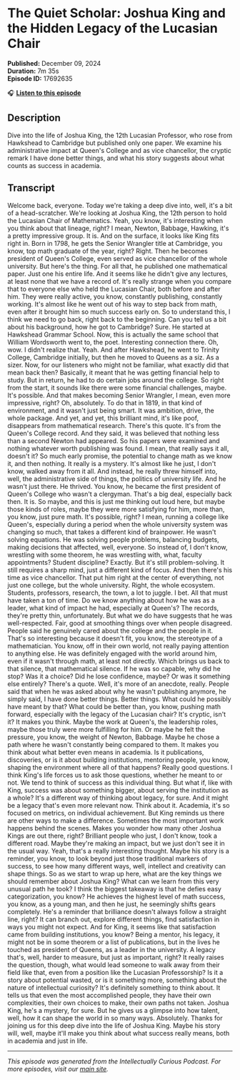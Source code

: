 # The Quiet Scholar: Joshua King and the Hidden Legacy of the Lucasian Chair

**Published:** December 09, 2024  
**Duration:** 7m 35s  
**Episode ID:** 17692635

🎧 **[Listen to this episode](https://intellectuallycurious.buzzsprout.com/2529712/episodes/17692635-the-quiet-scholar-joshua-king-and-the-hidden-legacy-of-the-lucasian-chair)**

## Description

Dive into the life of Joshua King, the 12th Lucasian Professor, who rose from Hawkshead to Cambridge but published only one paper. We examine his administrative impact at Queen's College and as vice chancellor, the cryptic remark I have done better things, and what his story suggests about what counts as success in academia.

## Transcript

Welcome back, everyone. Today we're taking a deep dive into, well, it's a bit of a head-scratcher. We're looking at Joshua King, the 12th person to hold the Lucasian Chair of Mathematics. Yeah, you know, it's interesting when you think about that lineage, right? I mean, Newton, Babbage, Hawking, it's a pretty impressive group. It is. And on the surface, it looks like King fits right in. Born in 1798, he gets the Senior Wrangler title at Cambridge, you know, top math graduate of the year, right? Right. Then he becomes president of Queen's College, even served as vice chancellor of the whole university. But here's the thing. For all that, he published one mathematical paper. Just one his entire life. And it seems like he didn't give any lectures, at least none that we have a record of. It's really strange when you compare that to everyone else who held the Lucasian Chair, both before and after him. They were really active, you know, constantly publishing, constantly working. It's almost like he went out of his way to step back from math, even after it brought him so much success early on. So to understand this, I think we need to go back, right back to the beginning. Can you tell us a bit about his background, how he got to Cambridge? Sure. He started at Hawkshead Grammar School. Now, this is actually the same school that William Wordsworth went to, the poet. Interesting connection there. Oh, wow. I didn't realize that. Yeah. And after Hawkshead, he went to Trinity College, Cambridge initially, but then he moved to Queens as a siz. As a sizer. Now, for our listeners who might not be familiar, what exactly did that mean back then? Basically, it meant that he was getting financial help to study. But in return, he had to do certain jobs around the college. So right from the start, it sounds like there were some financial challenges, maybe. It's possible. And that makes becoming Senior Wrangler, I mean, even more impressive, right? Oh, absolutely. To do that in 1819, in that kind of environment, and it wasn't just being smart. It was ambition, drive, the whole package. And yet, and yet, this brilliant mind, it's like poof, disappears from mathematical research. There's this quote. It's from the Queen's College record. And they said, it was believed that nothing less than a second Newton had appeared. So his papers were examined and nothing whatever worth publishing was found. I mean, that really says it all, doesn't it? So much early promise, the potential to change math as we know it, and then nothing. It really is a mystery. It's almost like he just, I don't know, walked away from it all. And instead, he really threw himself into, well, the administrative side of things, the politics of university life. And he wasn't just there. He thrived. You know, he became the first president of Queen's College who wasn't a clergyman. That's a big deal, especially back then. It is. So maybe, and this is just me thinking out loud here, but maybe those kinds of roles, maybe they were more satisfying for him, more than, you know, just pure math. It's possible, right? I mean, running a college like Queen's, especially during a period when the whole university system was changing so much, that takes a different kind of brainpower. He wasn't solving equations. He was solving people problems, balancing budgets, making decisions that affected, well, everyone. So instead of, I don't know, wrestling with some theorem, he was wrestling with, what, faculty appointments? Student discipline? Exactly. But it's still problem-solving. It still requires a sharp mind, just a different kind of focus. And then there's his time as vice chancellor. That put him right at the center of everything, not just one college, but the whole university. Right, the whole ecosystem. Students, professors, research, the town, a lot to juggle. I bet. All that must have taken a ton of time. Do we know anything about how he was as a leader, what kind of impact he had, especially at Queen's? The records, they're pretty thin, unfortunately. But what we do have suggests that he was well-respected. Fair, good at smoothing things over when people disagreed. People said he genuinely cared about the college and the people in it. That's so interesting because it doesn't fit, you know, the stereotype of a mathematician. You know, off in their own world, not really paying attention to anything else. He was definitely engaged with the world around him, even if it wasn't through math, at least not directly. Which brings us back to that silence, that mathematical silence. If he was so capable, why did he stop? Was it a choice? Did he lose confidence, maybe? Or was it something else entirely? There's a quote. Well, it's more of an anecdote, really. People said that when he was asked about why he wasn't publishing anymore, he simply said, I have done better things. Better things. What could he possibly have meant by that? What could be better than, you know, pushing math forward, especially with the legacy of the Lucasian chair? It's cryptic, isn't it? It makes you think. Maybe the work at Queen's, the leadership roles, maybe those truly were more fulfilling for him. Or maybe he felt the pressure, you know, the weight of Newton, Babbage. Maybe he chose a path where he wasn't constantly being compared to them. It makes you think about what better even means in academia. Is it publications, discoveries, or is it about building institutions, mentoring people, you know, shaping the environment where all of that happens? Really good questions. I think King's life forces us to ask those questions, whether he meant to or not. We tend to think of success as this individual thing. But what if, like with King, success was about something bigger, about serving the institution as a whole? It's a different way of thinking about legacy, for sure. And it might be a legacy that's even more relevant now. Think about it. Academia, it's so focused on metrics, on individual achievement. But King reminds us there are other ways to make a difference. Sometimes the most important work happens behind the scenes. Makes you wonder how many other Joshua Kings are out there, right? Brilliant people who just, I don't know, took a different road. Maybe they're making an impact, but we just don't see it in the usual way. Yeah, that's a really interesting thought. Maybe his story is a reminder, you know, to look beyond just those traditional markers of success, to see how many different ways, well, intellect and creativity can shape things. So as we start to wrap up here, what are the key things we should remember about Joshua King? What can we learn from this very unusual path he took? I think the biggest takeaway is that he defies easy categorization, you know? He achieves the highest level of math success, you know, as a young man, and then he just, he seemingly shifts gears completely. He's a reminder that brilliance doesn't always follow a straight line, right? It can branch out, explore different things, find satisfaction in ways you might not expect. And for King, it seems like that satisfaction came from building institutions, you know? Being a mentor, his legacy, it might not be in some theorem or a list of publications, but in the lives he touched as president of Queens, as a leader in the university. A legacy that's, well, harder to measure, but just as important, right? It really raises the question, though, what would lead someone to walk away from their field like that, even from a position like the Lucasian Professorship? Is it a story about potential wasted, or is it something more, something about the nature of intellectual curiosity? It's definitely something to think about. It tells us that even the most accomplished people, they have their own complexities, their own choices to make, their own paths not taken. Joshua King, he's a mystery, for sure. But he gives us a glimpse into how talent, well, how it can shape the world in so many ways. Absolutely. Thanks for joining us for this deep dive into the life of Joshua King. Maybe his story will, well, maybe it'll make you think about what success really means, both in academia and just in life.

---
*This episode was generated from the Intellectually Curious Podcast. For more episodes, visit our [main site](https://intellectuallycurious.buzzsprout.com).*
